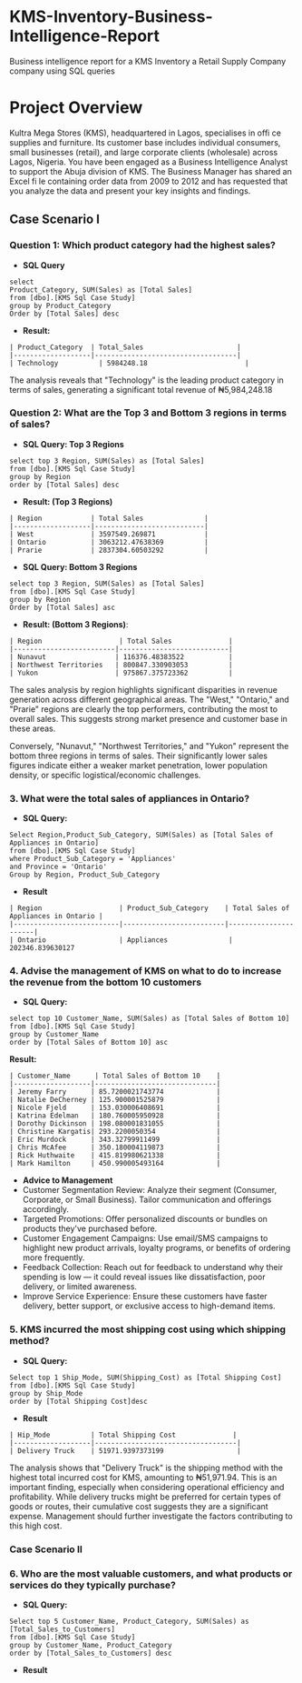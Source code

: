 # KMS-Inventory-Business-Intelligence-Report
Business intelligence report for a KMS Inventory a Retail Supply Company company using SQL queries

# Project Overview
Kultra Mega Stores (KMS), headquartered in Lagos, specialises in offi ce supplies and furniture. Its customer base includes individual consumers, small businesses (retail), and large corporate clients (wholesale) across Lagos, Nigeria.
You have been engaged as a Business Intelligence Analyst to support the Abuja division of KMS. The Business Manager has shared an Excel fi le containing order data from 2009 to 2012 and has requested that you analyze the data and present your key insights and findings.

## Case Scenario I
### Question 1: Which product category had the highest sales?
- **SQL Query**

```
select 
Product_Category, SUM(Sales) as [Total Sales]
from [dbo].[KMS Sql Case Study]
group by Product_Category
Order by [Total Sales] desc
```
- **Result:**
```
| Product_Category  | Total_Sales                       |
|-------------------|-----------------------------------|
| Technology	      | 5984248.18                        |
```

The analysis reveals that "Technology" is the leading product category in terms of sales, generating a significant total revenue of ₦5,984,248.18

### Question 2: What are the Top 3 and Bottom 3 regions in terms of sales?
- **SQL Query: Top 3 Regions**
```
select top 3 Region, SUM(Sales) as [Total Sales]
from [dbo].[KMS Sql Case Study]
group by Region
order by [Total Sales] desc
```
- **Result: (Top 3 Regions)**
```
| Region            | Total Sales               |
|-------------------|---------------------------|
| West              | 3597549.269871            |
| Ontario           | 3063212.47638369          |
| Prarie            | 2837304.60503292          |
```

- **SQL Query: Bottom 3 Regions**
```
select top 3 Region, SUM(Sales) as [Total Sales]
from [dbo].[KMS Sql Case Study]
group by Region
Order by [Total Sales] asc
```
- **Result: (Bottom 3 Regions)**:
```
| Region                   | Total Sales              |
|-------------------------|---------------------------|
| Nunavut                 | 116376.48383522           |
| Northwest Territories   | 800847.330903053          |
| Yukon                   | 975867.375723362          |
```
The sales analysis by region highlights significant disparities in revenue generation across different geographical areas. The "West," "Ontario," and "Prarie" regions are clearly the top performers, contributing the most to overall sales. This suggests strong market presence and customer base in these areas.

Conversely, "Nunavut," "Northwest Territories," and "Yukon" represent the bottom three regions in terms of sales. Their significantly lower sales figures indicate either a weaker market penetration, lower population density, or specific logistical/economic challenges.

### 3. What were the total sales of appliances in Ontario?
- **SQL Query:**
```
Select Region,Product_Sub_Category, SUM(Sales) as [Total Sales of Appliances in Ontario]
from [dbo].[KMS Sql Case Study]
where Product_Sub_Category = 'Appliances'
and Province = 'Ontario'
Group by Region, Product_Sub_Category
```
- **Result**
```
| Region                   | Product_Sub_Category    | Total Sales of Appliances in Ontario |
|--------------------------|-------------------------|----------------------|
| Ontario                  | Appliances               | 202346.839630127
```

### 4. Advise the management of KMS on what to do to increase the revenue from the bottom 10 customers
- **SQL Query:**
```
select top 10 Customer_Name, SUM(Sales) as [Total Sales of Bottom 10]
from [dbo].[KMS Sql Case Study]
group by Customer_Name
order by [Total Sales of Bottom 10] asc
```
**Result:**
```
| Customer_Name      | Total Sales of Bottom 10    |
|-------------------|------------------------------|
| Jeremy Farry      | 85.7200021743774             |
| Natalie DeCherney | 125.900001525879             |
| Nicole Fjeld      | 153.030006408691             |  
| Katrina Edelman   | 180.760005950928             |
| Dorothy Dickinson | 198.080001831055             |
| Christine Kargatis| 293.2200050354               |
| Eric Murdock      | 343.32799911499              |
| Chris McAfee      | 350.180004119873             |
| Rick Huthwaite    | 415.819980621338             |
| Mark Hamilton     | 450.990005493164             |
```
- **Advice to Management**
- Customer Segmentation Review:
Analyze their segment (Consumer, Corporate, or Small Business).
Tailor communication and offerings accordingly.
- Targeted Promotions:
Offer personalized discounts or bundles on products they've purchased before.
- Customer Engagement Campaigns:
Use email/SMS campaigns to highlight new product arrivals, loyalty programs, or benefits of ordering more frequently.
- Feedback Collection:
Reach out for feedback to understand why their spending is low — it could reveal issues like dissatisfaction, poor delivery, or limited awareness.
- Improve Service Experience:
Ensure these customers have faster delivery, better support, or exclusive access to high-demand items.

### 5. KMS incurred the most shipping cost using which shipping method?
- **SQL Query:**
```
Select top 1 Ship_Mode, SUM(Shipping_Cost) as [Total Shipping Cost]
from [dbo].[KMS Sql Case Study]
group by Ship_Mode
order by [Total Shipping Cost]desc
```
- **Result**
```
| Hip_Mode          | Total Shipping Cost              |
|-------------------|-----------------------------------|
| Delivery Truck    | 51971.9397373199                  |
```
The analysis shows that "Delivery Truck" is the shipping method with the highest total incurred cost for KMS, amounting to ₦51,971.94. This is an important finding, especially when considering operational efficiency and profitability. While delivery trucks might be preferred for certain types of goods or routes, their cumulative cost suggests they are a significant expense. Management should further investigate the factors contributing to this high cost.

### Case Scenario II
### 6. Who are the most valuable customers, and what products or services do they typically purchase?
- **SQL Query:**
```
Select top 5 Customer_Name, Product_Category, SUM(Sales) as [Total_Sales_to_Customers]
from [dbo].[KMS Sql Case Study]
group by Customer_Name, Product_Category
order by [Total_Sales_to_Customers] desc
```
- **Result**

